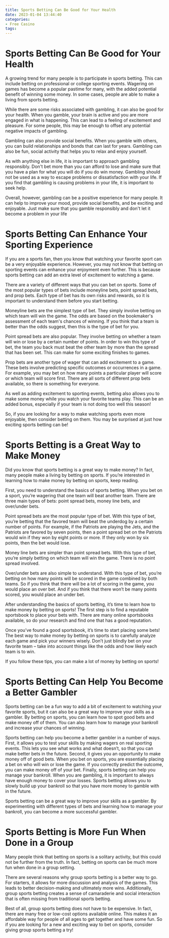 ```yaml
---
title: Sports Betting Can Be Good for Your Health
date: 2023-01-04 13:44:40
categories:
- Free Casino
tags:
---
```



#  Sports Betting Can Be Good for Your Health

A growing trend for many people is to participate in sports betting. This can include betting on professional or college sporting events. Wagering on games has become a popular pastime for many, with the added potential benefit of winning some money. In some cases, people are able to make a living from sports betting.

While there are some risks associated with gambling, it can also be good for your health. When you gamble, your brain is active and you are more engaged in what is happening. This can lead to a feeling of excitement and pleasure. For some people, this may be enough to offset any potential negative impacts of gambling.

Gambling can also provide social benefits. When you gamble with others, you can build relationships and bonds that can last for years. Gambling can also be fun, social activity that helps you to relax and enjoy yourself.

As with anything else in life, it is important to approach gambling responsibly. Don't bet more than you can afford to lose and make sure that you have a plan for what you will do if you do win money. Gambling should not be used as a way to escape problems or dissatisfaction with your life. If you find that gambling is causing problems in your life, it is important to seek help.

Overall, however, gambling can be a positive experience for many people. It can help to improve your mood, provide social benefits, and be exciting and enjoyable. Just make sure that you gamble responsibly and don't let it become a problem in your life

#  Sports Betting Can Enhance Your Sporting Experience

If you are a sports fan, then you know that watching your favorite sport can be a very enjoyable experience. However, you may not know that betting on sporting events can enhance your enjoyment even further. This is because sports betting can add an extra level of excitement to watching a game.

There are a variety of different ways that you can bet on sports. Some of the most popular types of bets include moneyline bets, point spread bets, and prop bets. Each type of bet has its own risks and rewards, so it is important to understand them before you start betting.

Moneyline bets are the simplest type of bet. They simply involve betting on which team will win the game. The odds are based on the bookmaker's assessment of each team's chances of winning. If you think that a team is better than the odds suggest, then this is the type of bet for you.

Point spread bets are also popular. They involve betting on whether a team will win or lose by a certain number of points. In order to win this type of bet, the team you back must beat the other team by more than the spread that has been set. This can make for some exciting finishes to games.

Prop bets are another type of wager that can add excitement to a game. These bets involve predicting specific outcomes or occurrences in a game. For example, you may bet on how many points a particular player will score or which team will score first. There are all sorts of different prop bets available, so there is something for everyone.

As well as adding excitement to sporting events, betting also allows you to make some money while you watch your favorite teams play. This can be an added bonus, especially if your team is not doing too well this season!

So, if you are looking for a way to make watching sports even more enjoyable, then consider betting on them. You may be surprised at just how exciting sports betting can be!

#  Sports Betting is a Great Way to Make Money

Did you know that sports betting is a great way to make money? In fact, many people make a living by betting on sports. If you’re interested in learning how to make money by betting on sports, keep reading.

First, you need to understand the basics of sports betting. When you bet on a sport, you’re wagering that one team will beat another team. There are three main types of bets: point spread bets, money line bets, and over/under bets.

Point spread bets are the most popular type of bet. With this type of bet, you’re betting that the favored team will beat the underdog by a certain number of points. For example, if the Patriots are playing the Jets, and the Patriots are favored by seven points, then a point spread bet on the Patriots would win if they won by eight points or more. If they only won by six points, then the bet would lose.

Money line bets are simpler than point spread bets. With this type of bet, you’re simply betting on which team will win the game. There is no point spread involved.

Over/under bets are also simple to understand. With this type of bet, you’re betting on how many points will be scored in the game combined by both teams. So if you think that there will be a lot of scoring in the game, you would place an over bet. And if you think that there won’t be many points scored, you would place an under bet.

After understanding the basics of sports betting, it’s time to learn how to make money by betting on sports! The first step is to find a reputable sportsbook to place your bets with. There are many online sportsbooks available, so do your research and find one that has a good reputation.

Once you’ve found a good sportsbook, it’s time to start placing some bets! The best way to make money by betting on sports is to carefully analyze each game and pick your winners wisely. Don’t just blindly bet on your favorite team – take into account things like the odds and how likely each team is to win.

If you follow these tips, you can make a lot of money by betting on sports!

#  Sports Betting Can Help You Become a Better Gambler

Sports betting can be a fun way to add a bit of excitement to watching your favorite sports, but it can also be a great way to improve your skills as a gambler. By betting on sports, you can learn how to spot good bets and make money off of them. You can also learn how to manage your bankroll and increase your chances of winning.

Sports betting can help you become a better gambler in a number of ways. First, it allows you to test your skills by making wagers on real sporting events. This lets you see what works and what doesn’t, so that you can make better bets in the future. Second, it gives you an opportunity to make money off of good bets. When you bet on sports, you are essentially placing a bet on who will win or lose the game. If you correctly predict the outcome, you can make money off of your bet. Finally, sports betting can help you manage your bankroll. When you are gambling, it is important to always have enough money to cover your losses. Sports betting allows you to slowly build up your bankroll so that you have more money to gamble with in the future.

Sports betting can be a great way to improve your skills as a gambler. By experimenting with different types of bets and learning how to manage your bankroll, you can become a more successful gambler.

#  Sports Betting is More Fun When Done in a Group

Many people think that betting on sports is a solitary activity, but this could not be further from the truth. In fact, betting on sports can be much more fun when done in a group setting.

There are several reasons why group sports betting is a better way to go. For starters, it allows for more discussion and analysis of the games. This leads to better decision-making and ultimately more wins. Additionally, group sports betting creates a sense of camaraderie and social interaction that is often missing from traditional sports betting.

Best of all, group sports betting does not have to be expensive. In fact, there are many free or low-cost options available online. This makes it an affordable way for people of all ages to get together and have some fun. So if you are looking for a new and exciting way to bet on sports, consider giving group sports betting a try!